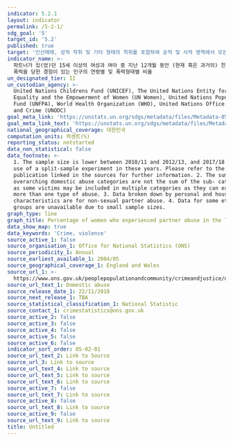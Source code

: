 ```yaml
---
indicator: 5.2.1
layout: indicator
permalink: /5-2-1/
sdg_goal: '5'
target_id: '5.2'
published: true
target: '인신매매, 성적 착취 및 기타 형태의 착취를 포함하여 공적 및 사적 영역에서 모든 여성과 여아에 대한 모든 형태의 폭력 근절'
indicator_name: >-
  파트너가 있(었)던 15세 이상의 여성과 여아 중 지난 12개월 동안 (현재 혹은 과거의) 친밀한 파트너로 부터 신체적, 성적, 정서적인
  폭력을 당한 경험이 있는 인구의 연령별 및 폭력형태별 비율
un_designated_tier: II
un_custodian_agency: >-
  United Nations Childrens Fund (UNICEF), The United Nations Entity for Gender
  Equality and the Empowerment of Women (UN Women), United Nations Population
  Fund (UNFPA), World Health Organization (WHO), United Nations Office on Drugs
  and Crime (UNODC)
goal_meta_link: 'https://unstats.un.org/sdgs/metadata/files/Metadata-05-02-01.pdf'
goal_meta_link_text: 'https://unstats.un.org/sdgs/metadata/files/Metadata-05-02-01.pdf'
national_geographical_coverage: 대한민국
computation_units: 퍼센트(%)
reporting_status: notstarted
data_non_statistical: false
data_footnote: >-
  1. The sample size is lower between 2010/11 and 2012/13, and 2017/18 due to
  use of a split-sample experiment in these years. Please refer to the
  publication linked in the sources for further information. 2. The sum of the
  overarching domestic abuse categories are not the sum of the sub- categories,
  as some victims may be included in multiple categories as they can experience
  more than one type of abuse. 3. Data broken down by personal and household
  characteristics are for non-sexual partner abuse. 4. Data for some ethnic
  groups are unavailable due to small sample sizes.
graph_type: line
graph_title: Percentage of women who experienced partner abuse in the last 12 months
data_show_map: true
data_keywords: 'Crime, violence'
source_active_1: false
source_organisation_1: Office for National Statistics (ONS)
source_periodicity_1: Annual
source_earliest_available_1: 2004/05
source_geographical_coverage_1: England and Wales
source_url_1: >-
  https://www.ons.gov.uk/peoplepopulationandcommunity/crimeandjustice/datasets/domesticabusefindingsfromthecrimesurveyforenglandandwalesappendixtables
source_url_text_1: Domestic abuse
source_release_date_1: 22/11/2018
source_next_release_1: TBA
source_statistical_classification_1: National Statistic
source_contact_1: crimestatistics@ons.gov.uk
source_active_2: false
source_active_3: false
source_active_4: false
source_active_5: false
source_active_6: false
indicator_sort_order: 05-02-01
source_url_text_2: Link to Source
source_url_3: Link to source
source_url_text_4: Link to source
source_url_text_5: Link to source
source_url_text_6: Link to source
source_active_7: false
source_url_text_7: Link to source
source_active_8: false
source_url_text_8: Link to source
source_active_9: false
source_url_text_9: Link to source
title: Untitled
---
```

